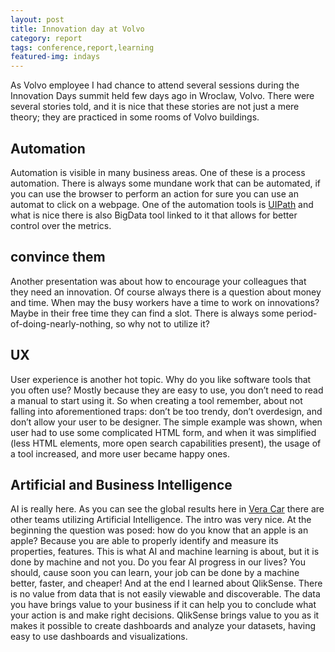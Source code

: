 ```yaml
---
layout: post
title: Innovation day at Volvo
category: report
tags: conference,report,learning
featured-img: indays
---
```


As Volvo employee I had chance to attend several sessions during the Innovation Days summit held few days ago in Wroclaw, Volvo.  There were several stories told, and it is nice that these stories are not just a mere theory; they are practiced in some rooms of Volvo buildings.
## Automation
Automation is visible in many business areas.  One of these is a process automation.  There is always some mundane work that can be automated, if you can use the browser to perform an action for sure you can use an automat to click on a webpage.  One of the automation tools is [UIPath]( https://www.uipath.com/) and what is nice there is also BigData tool linked to it that allows for better control over the metrics.
## convince them
Another presentation was about how to encourage your colleagues that they need an innovation.  Of course always there is a question about money and time.  When may the busy workers have a time to work on innovations?  Maybe in their free time they can find a slot.  There is always some period-of-doing-nearly-nothing, so why not to utilize it?
## UX
User experience is another hot topic.  Why do you like software tools that you often use?  Mostly because they are easy to use, you don’t need to read a manual to start using it.  So when creating a tool remember, about not falling into aforementioned traps: don’t be too trendy, don’t overdesign, and don’t allow your user to be designer.  The simple example was shown, when user had to use some complicated HTML form, and when it was simplified (less HTML elements, more open search capabilities present), the usage of a tool increased, and more user became happy ones.
## Artificial and Business Intelligence
AI is really here.  As you can see the global results here in [Vera Car]( https://www.youtube.com/watch?v=2Gc1zz5bl8I) there are other teams utilizing Artificial Intelligence.  The intro was very nice.  At the beginning the question was posed: how do you know that an apple is an apple?  Because you are able to properly identify and measure its properties, features.  This is what AI and machine learning is about, but it is done by machine and not you.  Do you fear AI progress in our lives?  You should, cause soon you can learn, your job can be done by a machine better, faster, and cheaper!
And at the end I learned about QlikSense.  There is no value from data that is not easily viewable and discoverable.  The data you have brings value to your business if it can help you to conclude what your action is and make right decisions.  QlikSense brings value to you as it makes it possible to create dashboards and analyze your datasets, having easy to use dashboards and visualizations.


